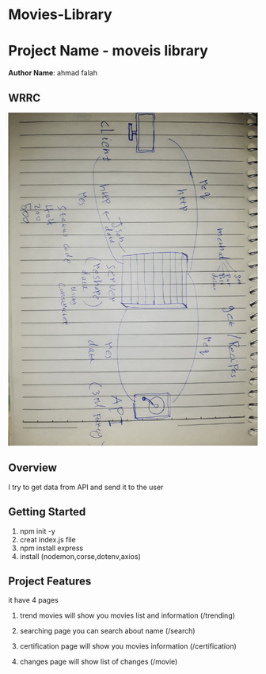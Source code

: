 # Movies-Library
# Project Name -  moveis library

**Author Name**: ahmad falah

## WRRC
![Alt text](%D9%A2%D9%A0%D9%A2%D9%A3%D9%A0%D9%A3%D9%A2%D9%A1_%D9%A0%D9%A8%D9%A4%D9%A7%D9%A3%D9%A0.jpg)

## Overview
I try to get data from API and send it to the user
## Getting Started
1. npm init -y
2. creat index.js file
3. npm install express
4. install (nodemon,corse,dotenv,axios)

## Project Features
it have 4 pages 
1. trend movies    will show you movies list and information       (/trending)

2. searching page    you can search about name    (/search)

3. certification page  will show you movies information         (/certification)

4. changes page        will show list of changes   (/movie)